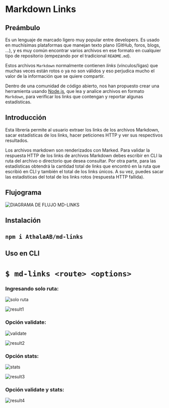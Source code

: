 # Markdown Links

## Preámbulo

Es un lenguaje de marcado ligero muy popular entre developers. Es usado en muchísimas plataformas que
manejan texto plano (GitHub, foros, blogs, ...), y es muy común
encontrar varios archivos en ese formato en cualquier tipo de repositorio
(empezando por el tradicional `README.md`).

Estos archivos `Markdown` normalmente contienen _links_ (vínculos/ligas) que
muchas veces están rotos o ya no son válidos y eso perjudica mucho el valor de
la información que se quiere compartir.

Dentro de una comunidad de código abierto, nos han propuesto crear una
herramienta usando [Node.js](https://nodejs.org/), que lea y analice archivos
en formato `Markdown`, para verificar los links que contengan y reportar
algunas estadísticas.

## Introducción

Esta librería permite al usuario extraer los links de los archivos Markdown, sacar estadísticas de los links, hacer peticiones HTTP y ver sus respectivos resultados.

Los archivos markdown son renderizados con Marked. Para validar la respuesta HTTP de los links de archivos Markdown debes escribir en CLI la ruta del archivo o directorio que desea consultar. Por otra parte, para las estadísticas obtendrá la cantidad total de links que encontró en la ruta que escribió en CLI y también el total de los links únicos. A su vez, puedes sacar las estadísticas del total de los links rotos (respuesta HTTP fallida).

## Flujograma
![DIAGRAMA DE FLUJO MD-LINKS](https://user-images.githubusercontent.com/45071851/54456965-1e10dc80-472e-11e9-81ab-ac2dcbe57413.png)

## Instalación

## `npm i AthalaAB/md-links`

## Uso en CLI

 # `$ md-links <route> <options>`

### Ingresando solo ruta:

![solo ruta](https://user-images.githubusercontent.com/45071851/54457646-f1f65b00-472f-11e9-80cb-7186c55a32fd.JPG)

![result1](https://user-images.githubusercontent.com/45071851/54457701-1a7e5500-4730-11e9-9571-bc8f64e864cd.JPG)

### Opción validate:

![validate](https://user-images.githubusercontent.com/45071851/54457716-279b4400-4730-11e9-979b-d463cfc0d6de.JPG)

![result2](https://user-images.githubusercontent.com/45071851/54457737-38e45080-4730-11e9-9ae3-dd08516f97eb.JPG)

### Opción stats:

![stats](https://user-images.githubusercontent.com/45071851/54457765-51ed0180-4730-11e9-8558-00b575672342.JPG)

![result3](https://user-images.githubusercontent.com/45071851/54457788-6204e100-4730-11e9-9718-cc532f0c0b1e.JPG)

### Opción validate y stats:

![result4](https://user-images.githubusercontent.com/45071851/54457830-747f1a80-4730-11e9-8c98-2f6c18eeb621.JPG)



